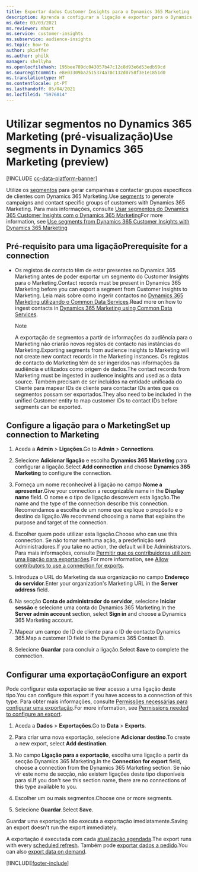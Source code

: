```yaml
---
title: Exportar dados Customer Insights para o Dynamics 365 Marketing
description: Aprenda a configurar a ligação e exportar para o Dynamics 365 Marketing.
ms.date: 03/03/2021
ms.reviewer: mhart
ms.service: customer-insights
ms.subservice: audience-insights
ms.topic: how-to
author: pkieffer
ms.author: philk
manager: shellyha
ms.openlocfilehash: 195bee789dc043057b47c12c8d93e6d53edb59cd
ms.sourcegitcommit: e8e03309ba2515374a70c132d0758f3e1e1851d0
ms.translationtype: HT
ms.contentlocale: pt-PT
ms.lasthandoff: 05/04/2021
ms.locfileid: "5976814"
---
```

# <a name="use-segments-in-dynamics-365-marketing-preview"></a><span data-ttu-id="a6a89-103">Utilizar segmentos no Dynamics 365 Marketing (pré-visualização)</span><span class="sxs-lookup"><span data-stu-id="a6a89-103">Use segments in Dynamics 365 Marketing (preview)</span></span>

[!INCLUDE [cc-data-platform-banner](../includes/cc-data-platform-banner.md)]

<span data-ttu-id="a6a89-104">Utilize os [segmentos](segments.md) para gerar campanhas e contactar grupos específicos de clientes com Dynamics 365 Marketing.</span><span class="sxs-lookup"><span data-stu-id="a6a89-104">Use [segments](segments.md) to generate campaigns and contact specific groups of customers with Dynamics 365 Marketing.</span></span> <span data-ttu-id="a6a89-105">Para mais informações, consulte [Usar segmentos do Dynamics 365 Customer Insights com o Dynamics 365 Marketing](/dynamics365/marketing/customer-insights-segments)</span><span class="sxs-lookup"><span data-stu-id="a6a89-105">For more information, see [Use segments from Dynamics 365 Customer Insights with Dynamics 365 Marketing](/dynamics365/marketing/customer-insights-segments)</span></span>

## <a name="prerequisite-for-a-connection"></a><span data-ttu-id="a6a89-106">Pré-requisito para uma ligação</span><span class="sxs-lookup"><span data-stu-id="a6a89-106">Prerequisite for a connection</span></span>

- <span data-ttu-id="a6a89-107">Os registos de contacto têm de estar presentes no Dynamics 365 Marketing antes de poder exportar um segmento do Customer Insights para o Marketing.</span><span class="sxs-lookup"><span data-stu-id="a6a89-107">Contact records must be present in Dynamics 365 Marketing before you can export a segment from Customer Insights to Marketing.</span></span> <span data-ttu-id="a6a89-108">Leia mais sobre como ingerir contactos no [Dynamics 365 Marketing utilizando o Common Data Services](connect-power-query.md).</span><span class="sxs-lookup"><span data-stu-id="a6a89-108">Read more on how to ingest contacts in [Dynamics 365 Marketing using Common Data Services](connect-power-query.md).</span></span>

  > [!NOTE]
  > <span data-ttu-id="a6a89-109">A exportação de segmentos a partir de informações da audiência para o Marketing não criarão novos registos de contacto nas instâncias do Marketing.</span><span class="sxs-lookup"><span data-stu-id="a6a89-109">Exporting segments from audience insights to Marketing will not create new contact records in the Marketing instances.</span></span> <span data-ttu-id="a6a89-110">Os registos de contacto do Marketing têm de ser ingeridos nas informações da audiência e utilizados como origem de dados.</span><span class="sxs-lookup"><span data-stu-id="a6a89-110">The contact records from Marketing must be ingested in audience insights and used as a data source.</span></span> <span data-ttu-id="a6a89-111">Também precisam de ser incluídos na entidade unificada do Cliente para mapear IDs de cliente para contactar IDs antes que os segmentos possam ser exportados.</span><span class="sxs-lookup"><span data-stu-id="a6a89-111">They also need to be included in the unified Customer entity to map customer IDs to contact IDs before segments can be exported.</span></span>

## <a name="set-up-connection-to-marketing"></a><span data-ttu-id="a6a89-112">Configure a ligação para o Marketing</span><span class="sxs-lookup"><span data-stu-id="a6a89-112">Set up connection to Marketing</span></span>

1. <span data-ttu-id="a6a89-113">Aceda a **Admin** > **Ligações**.</span><span class="sxs-lookup"><span data-stu-id="a6a89-113">Go to **Admin** > **Connections**.</span></span>

1. <span data-ttu-id="a6a89-114">Selecione **Adicionar ligação** e escolha **Dynamics 365 Marketing** para configurar a ligação.</span><span class="sxs-lookup"><span data-stu-id="a6a89-114">Select **Add connection** and choose **Dynamics 365 Marketing** to configure the connection.</span></span>

1. <span data-ttu-id="a6a89-115">Forneça um nome reconhecível à ligação no campo **Nome a apresentar**.</span><span class="sxs-lookup"><span data-stu-id="a6a89-115">Give your connection a recognizable name in the **Display name** field.</span></span> <span data-ttu-id="a6a89-116">O nome e o tipo de ligação descrevem esta ligação.</span><span class="sxs-lookup"><span data-stu-id="a6a89-116">The name and the type of the connection describe this connection.</span></span> <span data-ttu-id="a6a89-117">Recomendamos a escolha de um nome que explique o propósito e o destino da ligação.</span><span class="sxs-lookup"><span data-stu-id="a6a89-117">We recommend choosing a name that explains the purpose and target of the connection.</span></span>

1. <span data-ttu-id="a6a89-118">Escolher quem pode utilizar esta ligação.</span><span class="sxs-lookup"><span data-stu-id="a6a89-118">Choose who can use this connection.</span></span> <span data-ttu-id="a6a89-119">Se não tomar nenhuma ação, a predefinição será Administradores.</span><span class="sxs-lookup"><span data-stu-id="a6a89-119">If you take no action, the default will be Administrators.</span></span> <span data-ttu-id="a6a89-120">Para mais informações, consulte [Permitir que os contribuidores utilizem uma ligação para exportações](connections.md#allow-contributors-to-use-a-connection-for-exports).</span><span class="sxs-lookup"><span data-stu-id="a6a89-120">For more information, see [Allow contributors to use a connection for exports](connections.md#allow-contributors-to-use-a-connection-for-exports).</span></span>

1. <span data-ttu-id="a6a89-121">Introduza o URL do Marketing da sua organização no campo **Endereço do servidor**.</span><span class="sxs-lookup"><span data-stu-id="a6a89-121">Enter your organization's Marketing URL in the **Server address** field.</span></span>

1. <span data-ttu-id="a6a89-122">Na secção **Conta de administrador do servidor**, selecione **Iniciar sessão** e selecione uma conta do Dynamics 365 Marketing.</span><span class="sxs-lookup"><span data-stu-id="a6a89-122">In the **Server admin account** section, select **Sign in** and choose a Dynamics 365 Marketing account.</span></span>

1. <span data-ttu-id="a6a89-123">Mapear um campo de ID de cliente para o ID de contacto Dynamics 365.</span><span class="sxs-lookup"><span data-stu-id="a6a89-123">Map a customer ID field to the Dynamics 365 Contact ID.</span></span>

1. <span data-ttu-id="a6a89-124">Selecione **Guardar** para concluir a ligação.</span><span class="sxs-lookup"><span data-stu-id="a6a89-124">Select **Save** to complete the connection.</span></span> 

## <a name="configure-an-export"></a><span data-ttu-id="a6a89-125">Configurar uma exportação</span><span class="sxs-lookup"><span data-stu-id="a6a89-125">Configure an export</span></span>

<span data-ttu-id="a6a89-126">Pode configurar esta exportação se tiver acesso a uma ligação deste tipo.</span><span class="sxs-lookup"><span data-stu-id="a6a89-126">You can configure this export if you have access to a connection of this type.</span></span> <span data-ttu-id="a6a89-127">Para obter mais informações, consulte [Permissões necessárias para configurar uma exportação](export-destinations.md#set-up-a-new-export).</span><span class="sxs-lookup"><span data-stu-id="a6a89-127">For more information, see [Permissions needed to configure an export](export-destinations.md#set-up-a-new-export).</span></span>

1. <span data-ttu-id="a6a89-128">Aceda a **Dados** > **Exportações**.</span><span class="sxs-lookup"><span data-stu-id="a6a89-128">Go to **Data** > **Exports**.</span></span>

1. <span data-ttu-id="a6a89-129">Para criar uma nova exportação, selecione **Adicionar destino**.</span><span class="sxs-lookup"><span data-stu-id="a6a89-129">To create a new export, select **Add destination**.</span></span>

1. <span data-ttu-id="a6a89-130">No campo **Ligação para a exportação**, escolha uma ligação a partir da secção Dynamics 365 Marketing.</span><span class="sxs-lookup"><span data-stu-id="a6a89-130">In the **Connection for export** field, choose a connection from the Dynamics 365 Marketing section.</span></span> <span data-ttu-id="a6a89-131">Se não vir este nome de secção, não existem ligações deste tipo disponíveis para si.</span><span class="sxs-lookup"><span data-stu-id="a6a89-131">If you don't see this section name, there are no connections of this type available to you.</span></span>

1. <span data-ttu-id="a6a89-132">Escolher um ou mais segmentos.</span><span class="sxs-lookup"><span data-stu-id="a6a89-132">Choose one or more segments.</span></span>

1. <span data-ttu-id="a6a89-133">Selecione **Guardar**.</span><span class="sxs-lookup"><span data-stu-id="a6a89-133">Select **Save**.</span></span>

<span data-ttu-id="a6a89-134">Guardar uma exportação não executa a exportação imediatamente.</span><span class="sxs-lookup"><span data-stu-id="a6a89-134">Saving an export doesn't run the export immediately.</span></span>

<span data-ttu-id="a6a89-135">A exportação é executada com cada [atualização agendada](system.md#schedule-tab).</span><span class="sxs-lookup"><span data-stu-id="a6a89-135">The export runs with every [scheduled refresh](system.md#schedule-tab).</span></span> <span data-ttu-id="a6a89-136">Também pode [exportar dados a pedido](export-destinations.md#run-exports-on-demand).</span><span class="sxs-lookup"><span data-stu-id="a6a89-136">You can also [export data on demand](export-destinations.md#run-exports-on-demand).</span></span> 

[!INCLUDE[footer-include](../includes/footer-banner.md)]
